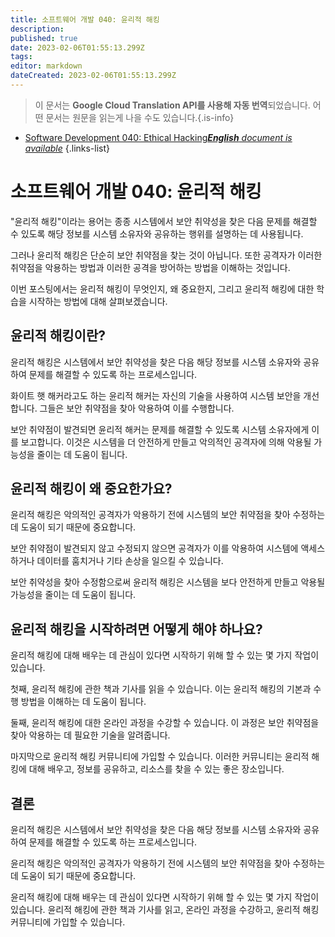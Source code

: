 ```yaml
---
title: 소프트웨어 개발 040: 윤리적 해킹
description: 
published: true
date: 2023-02-06T01:55:13.299Z
tags: 
editor: markdown
dateCreated: 2023-02-06T01:55:13.299Z
---
```


> 이 문서는 **Google Cloud Translation API를 사용해 자동 번역**되었습니다.
어떤 문서는 원문을 읽는게 나을 수도 있습니다.{.is-info}



- [Software Development 040: Ethical Hacking***English** document is available*](/en/Knowledge-base/Software-Development/Learning/software-development-040-ethical-hacking)
{.links-list}


# 소프트웨어 개발 040: 윤리적 해킹

"윤리적 해킹"이라는 용어는 종종 시스템에서 보안 취약성을 찾은 다음 문제를 해결할 수 있도록 해당 정보를 시스템 소유자와 공유하는 행위를 설명하는 데 사용됩니다.

그러나 윤리적 해킹은 단순히 보안 취약점을 찾는 것이 아닙니다. 또한 공격자가 이러한 취약점을 악용하는 방법과 이러한 공격을 방어하는 방법을 이해하는 것입니다.

이번 포스팅에서는 윤리적 해킹이 무엇인지, 왜 중요한지, 그리고 윤리적 해킹에 대한 학습을 시작하는 방법에 대해 살펴보겠습니다.

## 윤리적 해킹이란?

윤리적 해킹은 시스템에서 보안 취약성을 찾은 다음 해당 정보를 시스템 소유자와 공유하여 문제를 해결할 수 있도록 하는 프로세스입니다.

 화이트 햇 해커라고도 하는 윤리적 해커는 자신의 기술을 사용하여 시스템 보안을 개선합니다. 그들은 보안 취약점을 찾아 악용하여 이를 수행합니다.

보안 취약점이 발견되면 윤리적 해커는 문제를 해결할 수 있도록 시스템 소유자에게 이를 보고합니다. 이것은 시스템을 더 안전하게 만들고 악의적인 공격자에 의해 악용될 가능성을 줄이는 데 도움이 됩니다.

## 윤리적 해킹이 왜 중요한가요?

윤리적 해킹은 악의적인 공격자가 악용하기 전에 시스템의 보안 취약점을 찾아 수정하는 데 도움이 되기 때문에 중요합니다.

보안 취약점이 발견되지 않고 수정되지 않으면 공격자가 이를 악용하여 시스템에 액세스하거나 데이터를 훔치거나 기타 손상을 일으킬 수 있습니다.

보안 취약성을 찾아 수정함으로써 윤리적 해킹은 시스템을 보다 안전하게 만들고 악용될 가능성을 줄이는 데 도움이 됩니다.

## 윤리적 해킹을 시작하려면 어떻게 해야 하나요?

윤리적 해킹에 대해 배우는 데 관심이 있다면 시작하기 위해 할 수 있는 몇 가지 작업이 있습니다.

첫째, 윤리적 해킹에 관한 책과 기사를 읽을 수 있습니다. 이는 윤리적 해킹의 기본과 수행 방법을 이해하는 데 도움이 됩니다.

둘째, 윤리적 해킹에 대한 온라인 과정을 수강할 수 있습니다. 이 과정은 보안 취약점을 찾아 악용하는 데 필요한 기술을 알려줍니다.

마지막으로 윤리적 해킹 커뮤니티에 가입할 수 있습니다. 이러한 커뮤니티는 윤리적 해킹에 대해 배우고, 정보를 공유하고, 리소스를 찾을 수 있는 좋은 장소입니다.

## 결론

윤리적 해킹은 시스템에서 보안 취약성을 찾은 다음 해당 정보를 시스템 소유자와 공유하여 문제를 해결할 수 있도록 하는 프로세스입니다.

윤리적 해킹은 악의적인 공격자가 악용하기 전에 시스템의 보안 취약점을 찾아 수정하는 데 도움이 되기 때문에 중요합니다.

윤리적 해킹에 대해 배우는 데 관심이 있다면 시작하기 위해 할 수 있는 몇 가지 작업이 있습니다. 윤리적 해킹에 관한 책과 기사를 읽고, 온라인 과정을 수강하고, 윤리적 해킹 커뮤니티에 가입할 수 있습니다.